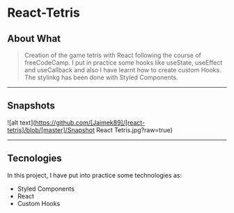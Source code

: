 # React-Tetris

## About What

>Creation of the game tetris with React following the course of freeCodeCamp. I put in practice some hooks like useState, useEffect and useCallback and also I have learnt how to create custom Hooks. The stylinkg has been done with Styled Components.
***

## Snapshots
![alt text](https://github.com/[Jaimek89]/[react-tetris]/blob/[master]/Snapshot React Tetris.jpg?raw=true)
***

## Tecnologies

In this project, I have put into practice some technologies as:
- Styled Components
- React
- Custom Hooks
